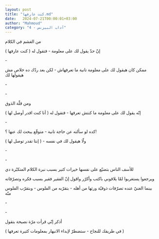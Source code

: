 ```yaml
---
layout: post
title: "كنت عارفها.md"
date:   2024-07-21T00:00:01+03:00
author: "Mahmoud"
category: "4 - آداب البيزنس"
---
```

من الغشم في الكلام

إنّ حدّ يقول لك على معلومة - فتقول له ( كنت عارفها
)

\-

ممكن كان هيقول لك على معلومة تانية ما تعرفهاش - لكن بعد
ردّك ده خلاص مش هيقولها لك

\-

\-

ومن قلّة الذوق

إنّه يقول لك على معلومة ما كنتش تعرفها - فتقول له ( أنا
كنت اقدر أوصل لها )

\-

كده لو سألته عن حاجة تانية - متوقّع يبحث لك عنها
؟!

ولّا هيقول لك في نفسه - ( إنتا تقدر توصل لها )

\-

\-

للأسف الناس بتضيّع على نفسها خيرات كتير بسبب نبرة الكلام
المتكبّرة دي

ويرجعوا يستغربوا لمّا يلاقوني باكتب وأكرّر واقول إنّ الفقير
فقير بسبب فكره وتصرّفاته

بينما الغنيّ عنده تصرّفات ذوقيّة ورثها من أهله - بتقرّبه من
الفلوس - وبتقرّب الفلوس منّه

\-

\-

أذكر إنّي قرأت مرّة نصيحة بتقول

( في طريقك للنجاح - ستضطرّ لإبداء الانبهار بمعلومات كثيرة
تعرفها )
